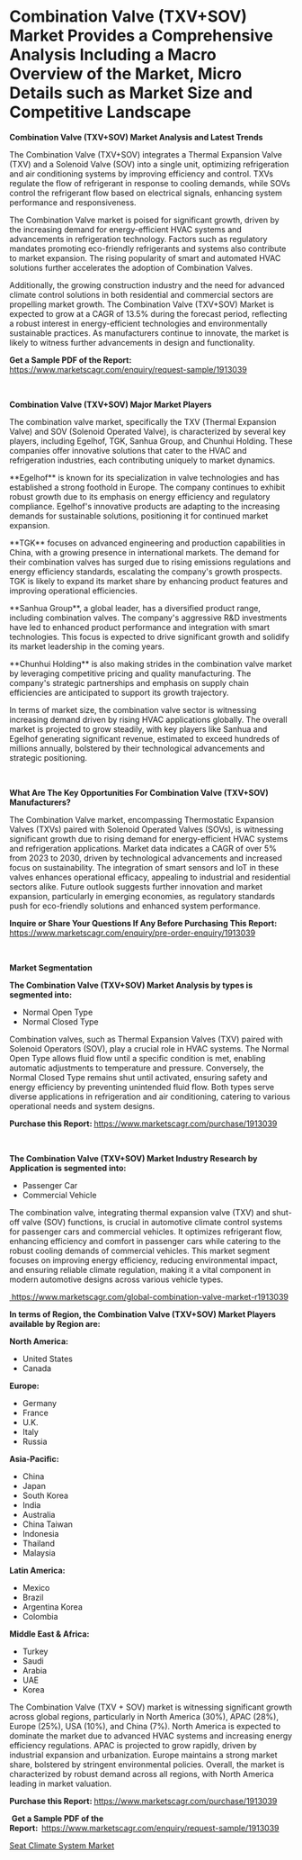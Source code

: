 <p><h1>Combination Valve (TXV+SOV) Market Provides a Comprehensive Analysis Including a Macro Overview of the Market, Micro Details such as Market Size and Competitive Landscape</h1></p><p><strong>Combination Valve (TXV+SOV) Market Analysis and Latest Trends</strong></p>
<p><p>The Combination Valve (TXV+SOV) integrates a Thermal Expansion Valve (TXV) and a Solenoid Valve (SOV) into a single unit, optimizing refrigeration and air conditioning systems by improving efficiency and control. TXVs regulate the flow of refrigerant in response to cooling demands, while SOVs control the refrigerant flow based on electrical signals, enhancing system performance and responsiveness.</p><p>The Combination Valve market is poised for significant growth, driven by the increasing demand for energy-efficient HVAC systems and advancements in refrigeration technology. Factors such as regulatory mandates promoting eco-friendly refrigerants and systems also contribute to market expansion. The rising popularity of smart and automated HVAC solutions further accelerates the adoption of Combination Valves.</p><p>Additionally, the growing construction industry and the need for advanced climate control solutions in both residential and commercial sectors are propelling market growth. The Combination Valve (TXV+SOV) Market is expected to grow at a CAGR of 13.5% during the forecast period, reflecting a robust interest in energy-efficient technologies and environmentally sustainable practices. As manufacturers continue to innovate, the market is likely to witness further advancements in design and functionality.</p></p>
<p><strong>Get a Sample PDF of the Report:&nbsp;</strong> <a href="https://www.marketscagr.com/enquiry/request-sample/1913039?utm_campaign=2485&utm_medium=2&utm_source=Github&utm_content=ia&utm_term=31032025&utm_id=combination-valve-txvsov">https://www.marketscagr.com/enquiry/request-sample/1913039</a></p>
<p>&nbsp;</p>
<p><strong>Combination Valve (TXV+SOV) Major Market Players</strong></p>
<p><p>The combination valve market, specifically the TXV (Thermal Expansion Valve) and SOV (Solenoid Operated Valve), is characterized by several key players, including Egelhof, TGK, Sanhua Group, and Chunhui Holding. These companies offer innovative solutions that cater to the HVAC and refrigeration industries, each contributing uniquely to market dynamics.</p><p>**Egelhof** is known for its specialization in valve technologies and has established a strong foothold in Europe. The company continues to exhibit robust growth due to its emphasis on energy efficiency and regulatory compliance. Egelhof's innovative products are adapting to the increasing demands for sustainable solutions, positioning it for continued market expansion.</p><p>**TGK** focuses on advanced engineering and production capabilities in China, with a growing presence in international markets. The demand for their combination valves has surged due to rising emissions regulations and energy efficiency standards, escalating the company's growth prospects. TGK is likely to expand its market share by enhancing product features and improving operational efficiencies.</p><p>**Sanhua Group**, a global leader, has a diversified product range, including combination valves. The company's aggressive R&D investments have led to enhanced product performance and integration with smart technologies. This focus is expected to drive significant growth and solidify its market leadership in the coming years.</p><p>**Chunhui Holding** is also making strides in the combination valve market by leveraging competitive pricing and quality manufacturing. The company's strategic partnerships and emphasis on supply chain efficiencies are anticipated to support its growth trajectory.</p><p>In terms of market size, the combination valve sector is witnessing increasing demand driven by rising HVAC applications globally. The overall market is projected to grow steadily, with key players like Sanhua and Egelhof generating significant revenue, estimated to exceed hundreds of millions annually, bolstered by their technological advancements and strategic positioning.</p></p>
<p>&nbsp;</p>
<p><strong>What Are The Key Opportunities For Combination Valve (TXV+SOV) Manufacturers?</strong></p>
<p><p>The Combination Valve market, encompassing Thermostatic Expansion Valves (TXVs) paired with Solenoid Operated Valves (SOVs), is witnessing significant growth due to rising demand for energy-efficient HVAC systems and refrigeration applications. Market data indicates a CAGR of over 5% from 2023 to 2030, driven by technological advancements and increased focus on sustainability. The integration of smart sensors and IoT in these valves enhances operational efficacy, appealing to industrial and residential sectors alike. Future outlook suggests further innovation and market expansion, particularly in emerging economies, as regulatory standards push for eco-friendly solutions and enhanced system performance.</p></p>
<p><strong>Inquire or Share Your Questions If Any Before Purchasing This Report:</strong> <a href="https://www.marketscagr.com/enquiry/pre-order-enquiry/1913039?utm_campaign=2485&utm_medium=2&utm_source=Github&utm_content=ia&utm_term=31032025&utm_id=combination-valve-txvsov">https://www.marketscagr.com/enquiry/pre-order-enquiry/1913039</a></p>
<p>&nbsp;</p>
<p><strong>Market Segmentation</strong></p>
<p><strong>The Combination Valve (TXV+SOV) Market Analysis by types is segmented into:</strong></p>
<p><ul><li>Normal Open Type</li><li>Normal Closed Type</li></ul></p>
<p><p>Combination valves, such as Thermal Expansion Valves (TXV) paired with Solenoid Operators (SOV), play a crucial role in HVAC systems. The Normal Open Type allows fluid flow until a specific condition is met, enabling automatic adjustments to temperature and pressure. Conversely, the Normal Closed Type remains shut until activated, ensuring safety and energy efficiency by preventing unintended fluid flow. Both types serve diverse applications in refrigeration and air conditioning, catering to various operational needs and system designs.</p></p>
<p><strong>Purchase this Report:&nbsp;</strong><a href="https://www.marketscagr.com/purchase/1913039?utm_campaign=2485&utm_medium=2&utm_source=Github&utm_content=ia&utm_term=31032025&utm_id=combination-valve-txvsov">https://www.marketscagr.com/purchase/1913039</a></p>
<p>&nbsp;</p>
<p><strong>The Combination Valve (TXV+SOV) Market Industry Research by Application is segmented into:</strong></p>
<p><ul><li>Passenger Car</li><li>Commercial Vehicle</li></ul></p>
<p><p>The combination valve, integrating thermal expansion valve (TXV) and shut-off valve (SOV) functions, is crucial in automotive climate control systems for passenger cars and commercial vehicles. It optimizes refrigerant flow, enhancing efficiency and comfort in passenger cars while catering to the robust cooling demands of commercial vehicles. This market segment focuses on improving energy efficiency, reducing environmental impact, and ensuring reliable climate regulation, making it a vital component in modern automotive designs across various vehicle types.</p></p>
<p><a href="https://www.marketscagr.com/global-combination-valve-market-r1913039?utm_campaign=2485&utm_medium=2&utm_source=Github&utm_content=ia&utm_term=31032025&utm_id=combination-valve-txvsov">&nbsp;https://www.marketscagr.com/global-combination-valve-market-r1913039</a></p>
<p><strong>In terms of Region, the Combination Valve (TXV+SOV) Market Players available by Region are:</strong></p>
<p>
    <p> <strong> North America: </strong>
        <ul>
            <li>United States</li>
            <li>Canada</li>
        </ul>
        </p> 
    <p> <strong> Europe: </strong>
        <ul>
            <li>Germany</li>
            <li>France</li>
            <li>U.K.</li>
            <li>Italy</li>
            <li>Russia</li>
        </ul>
        </p> 
    <p> <strong> Asia-Pacific: </strong>
        <ul>
            <li>China</li>
            <li>Japan</li>
            <li>South Korea</li>
            <li>India</li>
            <li>Australia</li>
            <li>China Taiwan</li>
            <li>Indonesia</li>
            <li>Thailand</li>
            <li>Malaysia</li>
        </ul>
        </p> 
    <p> <strong> Latin America: </strong>
        <ul>
            <li>Mexico</li>
            <li>Brazil</li>
            <li>Argentina Korea</li>
            <li>Colombia</li>
        </ul>
        </p> 
    <p> <strong> Middle East & Africa: </strong>
        <ul>
            <li>Turkey</li>
            <li>Saudi</li>
            <li>Arabia</li>
            <li>UAE</li>
            <li>Korea</li>
        </ul>
    </p>
    </p>
<p><p>The Combination Valve (TXV + SOV) market is witnessing significant growth across global regions, particularly in North America (30%), APAC (28%), Europe (25%), USA (10%), and China (7%). North America is expected to dominate the market due to advanced HVAC systems and increasing energy efficiency regulations. APAC is projected to grow rapidly, driven by industrial expansion and urbanization. Europe maintains a strong market share, bolstered by stringent environmental policies. Overall, the market is characterized by robust demand across all regions, with North America leading in market valuation.</p></p>
<p><strong>Purchase this Report: </strong><a href="https://www.marketscagr.com/purchase/1913039?utm_campaign=2485&utm_medium=2&utm_source=Github&utm_content=ia&utm_term=31032025&utm_id=combination-valve-txvsov">https://www.marketscagr.com/purchase/1913039</a></p>
<p>&nbsp;<strong>Get a Sample PDF of the Report:&nbsp;&nbsp;</strong><a href="https://www.marketscagr.com/enquiry/request-sample/1913039?utm_campaign=2485&utm_medium=2&utm_source=Github&utm_content=ia&utm_term=31032025&utm_id=combination-valve-txvsov">https://www.marketscagr.com/enquiry/request-sample/1913039</a></p>
<p><strong></strong></p>
<p><p><a href="https://github.com/mathastilley812967/Market-Research-Report-List-1/blob/main/seat-climate-system-market.md?utm_campaign=2485&utm_medium=2&utm_source=Github&utm_content=ia&utm_term=31032025&utm_id=combination-valve-txvsov">Seat Climate System Market</a></p></p>